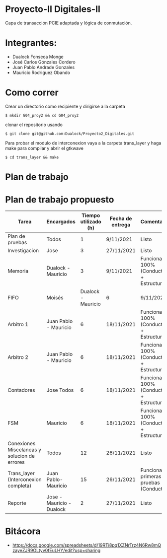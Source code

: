 # Proyecto-II Digitales-II
Capa de transacción PCIE adaptada y lógica de conmutación.

# Integrantes:
* Dualock Fonseca Monge
* José Carlos Gónzales Cordero
* Juan Pablo Andrade Gonzales
* Mauricio Rodriguez Obando 

# Como correr
Crear un directorio como recipiente y dirigirse a la carpeta
```
$ mkdir G04_proy2 && cd G04_proy2
```

clonar el repositorio usando
```
$ git clone git@github.com:Dualock/Proyecto2_Digitales.git

```
Para probar el modulo de interconexion vaya a la carpeta trans_layer y haga make
para compilar y abrir el gtkwave
```
$ cd trans_layer && make
```


# Plan de trabajo
# Plan de trabajo propuesto
| Tarea | Encargados | Tiempo utilizado (h) | Fecha  de entrega | Comentarios |
|-----------------------------|---------------|------------------------|-------------|-------------------------------|
| Plan de pruebas | Todos | 1 | 9/11/2021 | Listo |
| Investigacion | Jose | 3 | 27/11/2021 | Listo |
| Memoria | Dualock - Mauricio | 3 | 9/11/2021 | Funcional 100% (Conductual + Estructural)|
| FIFO | Moisés | Dualock - Mauricio | 6 | 9/11/2021 | Funcional 100% (Conductual + Estructural)|
| Arbitro 1 | Juan Pablo - Mauricio | 6 | 18/11/2021 | Funcional 100% (Conductual + Estructural)|
| Arbitro 2 | Juan Pablo - Mauricio | 6 | 18/11/2021 | Funcional 100% (Conductual + Estructural)|
| Contadores | Jose Todos | 6 | 18/11/2021 | Funcional 100% (Conductual + Estructural)|
| FSM | Mauricio | 6 | 18/11/2021 | Funcional 100% (Conductual + Estructural)|
| Conexiones Miscelaneas y solucion de errores | Todos | 12 | 26/11/2021 | Listo |
| Trans_layer (Interconexion completa) | Juan Pablo- Mauricio | 15 | 26/11/2021 | Funcional las primeras 4 pruebas (Conductual) |
| Reporte | Jose - Mauricio - Dualock | 2 | 27/11/2021 | Listo |

# Bitácora
* https://docs.google.com/spreadsheets/d/19RTi8pq1XZNrTrz4N6Rw8mQzayeZJR9OLtyv0fEuLHY/edit?usp=sharing
